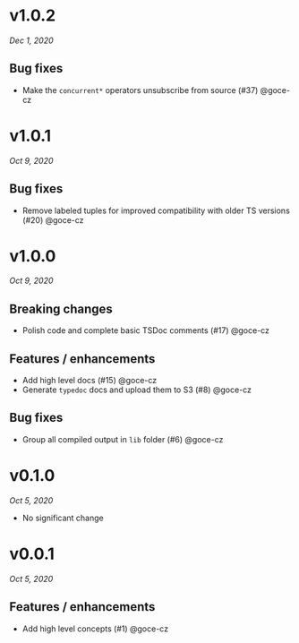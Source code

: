 # v1.0.2
_Dec 1, 2020_

## Bug fixes

- Make the `concurrent*` operators unsubscribe from source (#37) @goce-cz


# v1.0.1
_Oct 9, 2020_

## Bug fixes

- Remove labeled tuples for improved compatibility with older TS versions (#20) @goce-cz


# v1.0.0
_Oct 9, 2020_

## Breaking changes

- Polish code and complete basic TSDoc comments (#17) @goce-cz 

## Features / enhancements

- Add high level docs (#15) @goce-cz 
- Generate `typedoc` docs and upload them to S3 (#8) @goce-cz 

## Bug fixes

- Group all compiled output in `lib` folder (#6) @goce-cz 


# v0.1.0
_Oct 5, 2020_

* No significant change

# v0.0.1
_Oct 5, 2020_

## Features / enhancements

- Add high level concepts (#1) @goce-cz 


